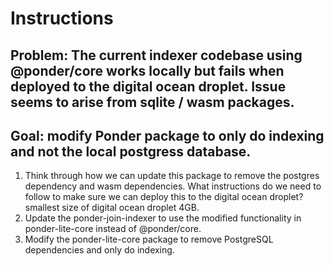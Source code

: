 # Instructions

## Problem: The current indexer codebase using @ponder/core works locally but fails when deployed to the digital ocean droplet. Issue seems to arise from sqlite / wasm packages.

## Goal: modify Ponder package to only do indexing and not the local postgress database.

1. Think through how we can update this package to remove the postgres dependency and wasm dependencies. What instructions do we need to follow to make sure we can deploy this to the digital ocean droplet? smallest size of digital ocean droplet 4GB.
2. Update the ponder-join-indexer to use the modified functionality in ponder-lite-core instead of @ponder/core.
3. Modify the ponder-lite-core package to remove PostgreSQL dependencies and only do indexing.

